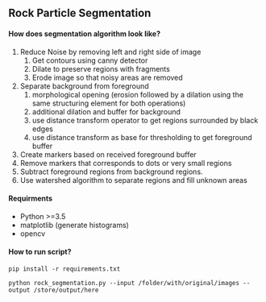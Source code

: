 ## Rock Particle Segmentation 


#### How does segmentation algorithm look like?
1. Reduce Noise by removing left and right side of image
    1. Get contours using canny detector
    2. Dilate to preserve regions with fragments
    3. Erode image so that noisy areas are removed
2. Separate background from foreground
    1. morphological opening (erosion followed by a dilation using the same structuring element for both operations)
    2. additional dilation and buffer for background
    3. use distance transform operator to get regions surrounded by black edges
    4. use distance transform as base for thresholding to get foreground buffer
3. Create markers based on received foreground buffer
4. Remove markers that corresponds to dots or very small regions
5. Subtract foreground regions from background regions.
6. Use watershed algorithm to separate regions and fill unknown areas
    
 
#### Requirments
- Python >=3.5
- matplotlib (generate histograms)
- opencv

#### How to run script? 

`pip install -r requirements.txt`

`python rock_segmentation.py --input /folder/with/original/images --output /store/output/here`